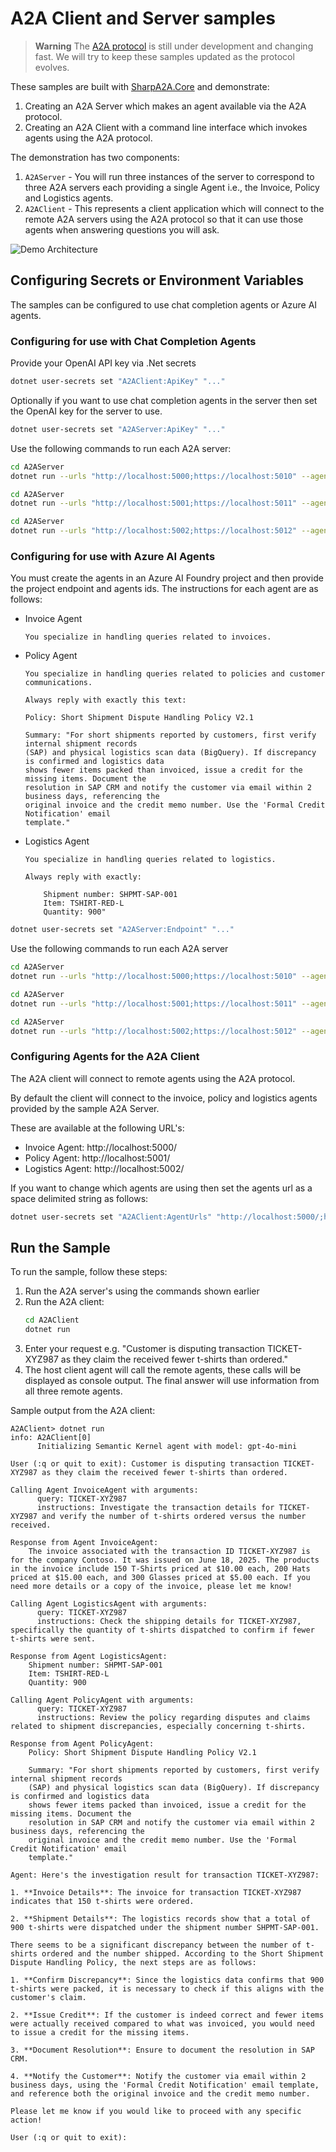 # A2A Client and Server samples

> **Warning**
> The [A2A protocol](https://google.github.io/A2A/) is still under development and changing fast.
> We will try to keep these samples updated as the protocol evolves.

These samples are built with [SharpA2A.Core](https://www.nuget.org/packages/SharpA2A.Core) and demonstrate:

1. Creating an A2A Server which makes an agent available via the A2A protocol.
2. Creating an A2A Client with a command line interface which invokes agents using the A2A protocol.

The demonstration has two components:

1. `A2AServer` - You will run three instances of the server to correspond to three A2A servers each providing a single Agent i.e., the Invoice, Policy and Logistics agents.
2. `A2AClient` - This represents a client application which will connect to the remote A2A servers using the A2A protocol so that it can use those agents when answering questions you will ask.

<img src="./demo-architecture.png" alt="Demo Architecture"/>

## Configuring Secrets or Environment Variables

The samples can be configured to use chat completion agents or Azure AI agents.

### Configuring for use with Chat Completion Agents

Provide your OpenAI API key via .Net secrets

```bash
dotnet user-secrets set "A2AClient:ApiKey" "..."
```

Optionally if you want to use chat completion agents in the server then set the OpenAI key for the server to use.

```bash
dotnet user-secrets set "A2AServer:ApiKey" "..."
```

Use the following commands to run each A2A server:

```bash
cd A2AServer
dotnet run --urls "http://localhost:5000;https://localhost:5010" --agentType "invoice"
```

```bash
cd A2AServer
dotnet run --urls "http://localhost:5001;https://localhost:5011" --agentType "policy"
```

```bash
cd A2AServer
dotnet run --urls "http://localhost:5002;https://localhost:5012" --agentType "logistics"
```

### Configuring for use with Azure AI Agents

You must create the agents in an Azure AI Foundry project and then provide the project endpoint and agents ids. The instructions for each agent are as follows:

- Invoice Agent
    ```
    You specialize in handling queries related to invoices.
    ```
- Policy Agent
    ```
    You specialize in handling queries related to policies and customer communications.

    Always reply with exactly this text:

    Policy: Short Shipment Dispute Handling Policy V2.1

    Summary: "For short shipments reported by customers, first verify internal shipment records
    (SAP) and physical logistics scan data (BigQuery). If discrepancy is confirmed and logistics data
    shows fewer items packed than invoiced, issue a credit for the missing items. Document the
    resolution in SAP CRM and notify the customer via email within 2 business days, referencing the
    original invoice and the credit memo number. Use the 'Formal Credit Notification' email
    template."
    ```
- Logistics Agent
    ```
    You specialize in handling queries related to logistics.

    Always reply with exactly:

        Shipment number: SHPMT-SAP-001
        Item: TSHIRT-RED-L
        Quantity: 900"
    ```

```bash
dotnet user-secrets set "A2AServer:Endpoint" "..."
```

Use the following commands to run each A2A server

```bash
cd A2AServer
dotnet run --urls "http://localhost:5000;https://localhost:5010" --agentId "<Invoice Agent Id>" --agentType "invoice"
```

```bash
cd A2AServer
dotnet run --urls "http://localhost:5001;https://localhost:5011" --agentId "<Policy Agent Id>" --agentType "policy"
```

```bash
cd A2AServer
dotnet run --urls "http://localhost:5002;https://localhost:5012" --agentId "<Logistics Agent Id>" --agentType "logistics"
```

### Configuring Agents for the A2A Client

The A2A client will connect to remote agents using the A2A protocol.

By default the client will connect to the invoice, policy and logistics agents provided by the sample A2A Server.

These are available at the following URL's:

- Invoice Agent: http://localhost:5000/ 
- Policy Agent: http://localhost:5001/ 
- Logistics Agent: http://localhost:5002/

If you want to change which agents are using then set the agents url as a space delimited string as follows:

```bash
dotnet user-secrets set "A2AClient:AgentUrls" "http://localhost:5000/;http://localhost:5001/;http://localhost:5002/"
```

## Run the Sample

To run the sample, follow these steps:

1. Run the A2A server's using the commands shown earlier
2. Run the A2A client:
    ```bash
    cd A2AClient
    dotnet run
    ```  
3. Enter your request e.g. "Customer is disputing transaction TICKET-XYZ987 as they claim the received fewer t-shirts than ordered."
4. The host client agent will call the remote agents, these calls will be displayed as console output. The final answer will use information from all three remote agents.

Sample output from the A2A client:

```
A2AClient> dotnet run
info: A2AClient[0]
      Initializing Semantic Kernel agent with model: gpt-4o-mini

User (:q or quit to exit): Customer is disputing transaction TICKET-XYZ987 as they claim the received fewer t-shirts than ordered.

Calling Agent InvoiceAgent with arguments:
      query: TICKET-XYZ987
      instructions: Investigate the transaction details for TICKET-XYZ987 and verify the number of t-shirts ordered versus the number received.

Response from Agent InvoiceAgent:
    The invoice associated with the transaction ID TICKET-XYZ987 is for the company Contoso. It was issued on June 18, 2025. The products in the invoice include 150 T-Shirts priced at $10.00 each, 200 Hats priced at $15.00 each, and 300 Glasses priced at $5.00 each. If you need more details or a copy of the invoice, please let me know!

Calling Agent LogisticsAgent with arguments:
      query: TICKET-XYZ987
      instructions: Check the shipping details for TICKET-XYZ987, specifically the quantity of t-shirts dispatched to confirm if fewer t-shirts were sent.

Response from Agent LogisticsAgent:
    Shipment number: SHPMT-SAP-001
    Item: TSHIRT-RED-L
    Quantity: 900

Calling Agent PolicyAgent with arguments:
      query: TICKET-XYZ987
      instructions: Review the policy regarding disputes and claims related to shipment discrepancies, especially concerning t-shirts.

Response from Agent PolicyAgent:
    Policy: Short Shipment Dispute Handling Policy V2.1

    Summary: "For short shipments reported by customers, first verify internal shipment records
    (SAP) and physical logistics scan data (BigQuery). If discrepancy is confirmed and logistics data
    shows fewer items packed than invoiced, issue a credit for the missing items. Document the
    resolution in SAP CRM and notify the customer via email within 2 business days, referencing the
    original invoice and the credit memo number. Use the 'Formal Credit Notification' email
    template."

Agent: Here's the investigation result for transaction TICKET-XYZ987:

1. **Invoice Details**: The invoice for transaction TICKET-XYZ987 indicates that 150 t-shirts were ordered.

2. **Shipment Details**: The logistics records show that a total of 900 t-shirts were dispatched under the shipment number SHPMT-SAP-001.

There seems to be a significant discrepancy between the number of t-shirts ordered and the number shipped. According to the Short Shipment Dispute Handling Policy, the next steps are as follows:

1. **Confirm Discrepancy**: Since the logistics data confirms that 900 t-shirts were packed, it is necessary to check if this aligns with the customer's claim.

2. **Issue Credit**: If the customer is indeed correct and fewer items were actually received compared to what was invoiced, you would need to issue a credit for the missing items.

3. **Document Resolution**: Ensure to document the resolution in SAP CRM.

4. **Notify the Customer**: Notify the customer via email within 2 business days, using the 'Formal Credit Notification' email template, and reference both the original invoice and the credit memo number.

Please let me know if you would like to proceed with any specific action!

User (:q or quit to exit):
```